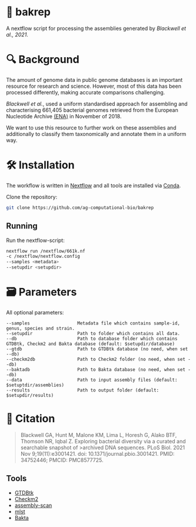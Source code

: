 :microbe: bakrep
=======

A nextflow script for processing the assemblies generated by _Blackwell et al., 2021_.

# :mag: Background 

The amount of genome data in public genome databases is an important resource for research and science. However, most of this data has been processed differently, making accurate comparisons challenging.<br>

_Blackwell et al._, used a uniform standardised approach for assembling and characterising 661,405 bacterial genomes retrieved from the European Nucleotide Archive [(ENA)](https://www.ebi.ac.uk/ena/browser/home) in November of 2018.<br>

We want to use this resource to further work on these assemblies and additionally to classify them taxonomically and annotate them in a uniform way.

# :hammer_and_wrench:  Installation  

The workflow is written in [Nextflow](https://www.nextflow.io/docs/latest/index.html) and all tools are installed via [Conda](https://conda.io/projects/conda/en/latest/user-guide/install/index.html).

Clone the repository:

```bash
git clone https://github.com/ag-computational-bio/bakrep
```
## Running

Run the nextflow-script:

```bash
nextflow run /nextflow/661k.nf 
-c /nextflow/nextflow.config
--samples <metadata> 
--setupdir <setupdir>
```

# 🗃️ Parameters 

All optional parameters:

```
--samples                  Metadata file which contains sample-id, genus, species and strain. 
--setupdir                 Path to folder which contains all data.
--db                       Path to database folder which contains GTDBtk, Checkm2 and Bakta database (default: $setupdir/database)
--gtdb                     Path to GTDBtk database (no need, when set --db)
--checkm2db                Path to Checkm2 folder (no need, when set --db)
--baktadb                  Path to Bakta database (no need, when set --db)
--data                     Path to input assembly files (default: $setuptdir/assemblies)
--results                  Path to output folder (default: $setupdir/results)
```

# :page_facing_up: Citation

>Blackwell GA, Hunt M, Malone KM, Lima L, Horesh G, Alako BTF, Thomson NR, Iqbal Z. Exploring bacterial diversity via a curated and searchable snapshot of >archived DNA sequences. PLoS Biol. 2021 Nov 9;19(11):e3001421. doi: 10.1371/journal.pbio.3001421. PMID: 34752446; PMCID: PMC8577725.

## Tools

- [GTDBtk](https://github.com/Ecogenomics/GTDBTk)
- [Checkm2](https://github.com/chklovski/CheckM2)
- [assembly-scan](https://github.com/rpetit3/assembly-scan)
- [mlst](https://github.com/tseemann/mlst)
- [Bakta](https://github.com/oschwengers/bakta#usage)


